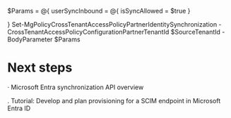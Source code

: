 <!-- PageHeader="PowerShell" -->

$Params = @{ userSyncInbound = @{ isSyncAllowed = $true }

} Set-MgPolicyCrossTenantAccessPolicyPartnerIdentitySynchronization - CrossTenantAccessPolicyConfigurationPartnerTenantId $SourceTenantId -BodyParameter $Params

Next steps
===

· Microsoft Entra synchronization API overview

. Tutorial: Develop and plan provisioning for a SCIM endpoint in Microsoft Entra ID
